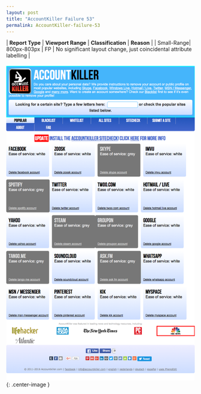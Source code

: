 ```yaml
---
layout: post
title: "AccountKiller Failure 53"
permalink: AccountKiller-failure-53
---
```

| **Report Type** | **Viewport Range** | **Classification** | **Reason** |
| Small-Range| 800px-803px | FP | No significant layout change, just coincidental attribute labelling | 

![Screenshot of the fault](../assets/images/AccountKiller/fault53/smallrangeWidth801.png){: .center-image }